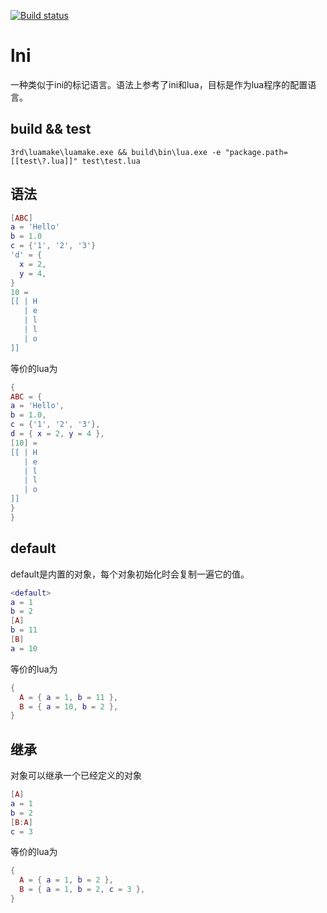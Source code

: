 [![Build status](https://ci.appveyor.com/api/projects/status/jf07wn469ghns1ie?svg=true)](https://ci.appveyor.com/project/actboy168/lni)

# lni

一种类似于ini的标记语言。语法上参考了ini和lua，目标是作为lua程序的配置语言。


## build && test

```
3rd\luamake\luamake.exe && build\bin\lua.exe -e "package.path=[[test\?.lua]]" test\test.lua
```

## 语法

```lua
[ABC]
a = 'Hello'
b = 1.0
c = {'1', '2', '3'}
'd' = {
  x = 2,
  y = 4,
}
10 =
[[ | H
   | e
   | l
   | l
   | o
]]
```

等价的lua为

```lua
{
ABC = {
a = 'Hello',
b = 1.0,
c = {'1', '2', '3'},
d = { x = 2, y = 4 },
[10] =
[[ | H
   | e
   | l
   | l
   | o
]]
}
}
```

## default

default是内置的对象，每个对象初始化时会复制一遍它的值。

```lua
<default>
a = 1
b = 2
[A]
b = 11
[B]
a = 10
```

等价的lua为

```lua
{
  A = { a = 1, b = 11 },
  B = { a = 10, b = 2 },
}
```

## 继承

对象可以继承一个已经定义的对象

```lua
[A]
a = 1
b = 2
[B:A]
c = 3
```

等价的lua为

```lua
{
  A = { a = 1, b = 2 },
  B = { a = 1, b = 2, c = 3 },
}
```
